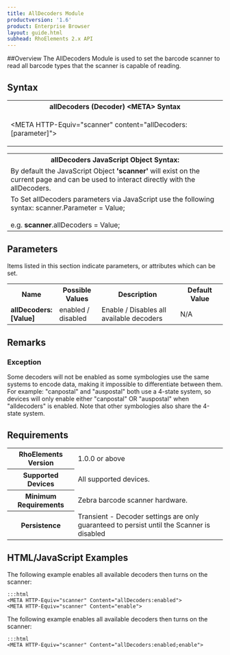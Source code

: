 ```yaml
---
title: AllDecoders Module
productversion: '1.6'
product: Enterprise Browser
layout: guide.html
subhead: RhoElements 2.x API
---
```


##Overview
The AllDecoders Module is used to set the barcode scanner to read all barcode types that the scanner is capable of reading.

## Syntax

<table class="re-table">
	<tr>
		<th class="tableHeading">allDecoders (Decoder) &lt;META&gt; Syntax</th>
	</tr>
	<tr>
		<td class="clsSyntaxCells clsOddRow"><p>&lt;META HTTP-Equiv="scanner" content="allDecoders:[parameter]"&gt;</p></td>
	</tr>
</table>

<table class="re-table">
	<tr>
		<th class="tableHeading">allDecoders JavaScript Object Syntax:</th>
	</tr>
	<tr>
		<td class="clsSyntaxCells clsOddRow">
			By default the JavaScript Object <b>'scanner'</b> will exist on the current page and can be used to interact directly with the allDecoders.
		</td>
	</tr>
	<tr>
		<td class="clsSyntaxCells clsEvenRow">
			To Set allDecoders parameters via JavaScript use the following syntax: scanner.Parameter = Value;
			<br/><br/>
			e.g. <b>scanner</b>.allDecoders = Value;
		</td>
	</tr>
</table>

## Parameters
Items listed in this section indicate parameters, or attributes which can be set.

<table class="re-table"><col width="20%"/><col width="20%"/><col width="38%"/><col width="22%"/>
	<tr>
		<th class="tableHeading">Name</th>
		<th class="tableHeading">Possible Values</th>
		<th class="tableHeading">Description</th>
		<th class="tableHeading">Default Value</th>
	</tr>
	<tr>
		<td class="clsSyntaxCells clsOddRow"><b>allDecoders:[Value]</b></td>
		<td class="clsSyntaxCells clsOddRow">enabled / disabled</td>
		<td class="clsSyntaxCells clsOddRow">Enable / Disables all available decoders</td>
		<td class="clsSyntaxCells clsOddRow">N/A</td>
	</tr>
</table>

## Remarks
### Exception
Some decoders will not be enabled as some symbologies use the same systems to encode data, making it impossible to differentiate between them. For example: "canpostal" and "auspostal" both use a 4-state system, so devices will only enable either "canpostal" OR "auspostal" when "alldecoders" is enabled. Note that other symbologies also share the 4-state system.

## Requirements

<table class="re-table">
	<tr>
		<th class="tableHeading">RhoElements Version</th>
		<td class="clsSyntaxCell clsEvenRow">1.0.0 or above</td>
	</tr>
	<tr>
		<th class="tableHeading">Supported Devices</th>
		<td class="clsSyntaxCell clsOddRow">All supported devices.</td>
	</tr>
	<tr>
		<th class="tableHeading">Minimum Requirements</th>
		<td class="clsSyntaxCell clsOddRow">Zebra barcode scanner hardware.</td>
	</tr>
	<tr>
		<th class="tableHeading">Persistence</th>
		<td class="clsSyntaxCell clsEvenRow">Transient - Decoder settings are only guaranteed to persist until the Scanner is disabled</td>
	</tr>
</table>

## HTML/JavaScript Examples
The following example enables all available decoders then turns on the scanner:

	:::html
	<META HTTP-Equiv="scanner" Content="allDecoders:enabled">
	<META HTTP-Equiv="scanner" Content="enable">
	
The following example enables all available decoders then turns on the scanner:

	:::html
	<META HTTP-Equiv="scanner" Content="allDecoders:enabled;enable">


